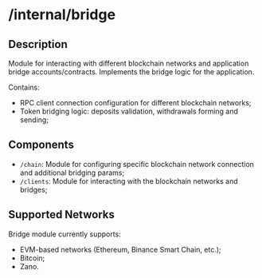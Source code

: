 # /internal/bridge

## Description
Module for interacting with different blockchain networks and application bridge accounts/contracts.
Implements the bridge logic for the application.

Contains:
- RPC client connection configuration for different blockchain networks;
- Token bridging logic: deposits validation, withdrawals forming and sending;

## Components
- `/chain`: Module for configuring specific blockchain network connection and additional bridging params;
- `/clients`: Module for interacting with the blockchain networks and bridges;

## Supported Networks
Bridge module currently supports:
- EVM-based networks (Ethereum, Binance Smart Chain, etc.);
- Bitcoin;
- Zano.